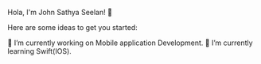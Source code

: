 Hola, I'm John Sathya Seelan! 👋

Here are some ideas to get you started:

🔭 I’m currently working on Mobile application Development.
🌱 I’m currently learning Swift(IOS).
